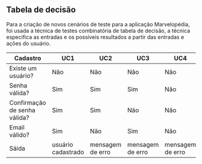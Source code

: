 ## Tabela de decisão

Para a criação de novos cenários de teste para a aplicação Marvelopédia, foi usada a técnica de testes combinatória de tabela de decisão, a técnica especifica as entradas e os possíveis resultados a partir das entradas e ações do usuário.


   Cadastro  | UC1 |    UC2  | UC3 | UC4 | UC5
-----------|--------|----------------|-----------------|-----------------|-----------------
Existe um usuário? |  Não  | Não    | Não  | Não | Não
Senha válida? |  Sim   | Sim    | Sim | Não | Não 
Confirmação de senha válida? |  Sim   | Sim   | Não | Não | Sim 
Email válido? |  Sim   | Não   | Sim | Não | Sim 
Sáida |  usuário cadastrado   | mensagem de erro   | mensagem de erro | mensagem de erro | mensagem de erro
